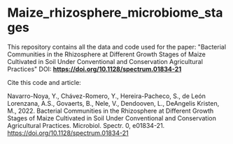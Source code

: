 # Maize_rhizosphere_microbiome_stages

This repository contains all the data and code used for the paper: "Bacterial Communities in the Rhizosphere at Different Growth Stages of Maize Cultivated in Soil Under Conventional and Conservation Agricultural Practices"
DOI: **https://doi.org/10.1128/spectrum.01834-21**

Cite this code and article:

Navarro-Noya, Y., Chávez-Romero, Y., Hereira-Pacheco, S., de León Lorenzana, A.S., Govaerts, B., Nele, V., Dendooven, L., DeAngelis Kristen, M., 2022. Bacterial Communities in the Rhizosphere at Different Growth Stages of Maize Cultivated in Soil Under Conventional and Conservation Agricultural Practices. Microbiol. Spectr. 0, e01834-21. https://doi.org/10.1128/spectrum.01834-21
